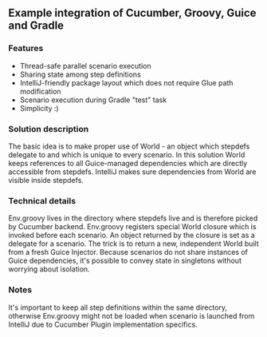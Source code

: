 ## Example integration of Cucumber, Groovy, Guice and Gradle

### Features
- Thread-safe parallel scenario execution
- Sharing state among step definitions 
- IntelliJ-friendly package layout which does not require Glue path modification
- Scenario execution during Gradle "test" task
- Simplicity :)

### Solution description
The basic idea is to make proper use of World - an object which stepdefs delegate to and which is unique to every scenario. In this solution World keeps references to all Guice-managed dependencies which are directly accessible from stepdefs. IntelliJ makes sure dependencies from World are visible inside stepdefs.

### Technical details
Env.groovy lives in the directory where stepdefs live and is therefore picked by Cucumber backend. Env.groovy registers special World closure which is invoked before each scenario. An object returned by the closure is set as a delegate for a scenario. The trick is to return a new, independent World built from a fresh Guice Injector. Because scenarios do not share instances of Guice dependencies, it's possible to convey state in singletons without worrying about isolation.

### Notes
It's important to keep all step definitions within the same directory, otherwise Env.groovy might not be loaded when scenario is launched from IntelliJ due to Cucumber Plugin implementation specifics. 

